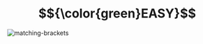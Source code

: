 # $${\color{green}EASY}$$
![matching-brackets](https://user-images.githubusercontent.com/65892342/233830204-4e21f4a3-c27a-4eff-86fe-04bf17d82fe4.svg)
